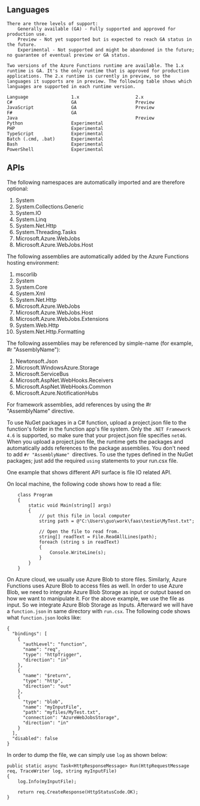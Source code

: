 ## Languages
    There are three levels of support:
        Generally available (GA) - Fully supported and approved for production use.
        Preview - Not yet supported but is expected to reach GA status in the future.
        Experimental - Not supported and might be abandoned in the future; no guarantee of eventual preview or GA status.

    Two versions of the Azure Functions runtime are available. The 1.x runtime is GA. It's the only runtime that is approved for production applications. The 2.x runtime is currently in preview, so the languages it supports are in preview. The following table shows which languages are supported in each runtime version.

    Language                1.x                     2.x
    C#                      GA                      Preview
    JavaScript              GA                      Preview
    F#                      GA	
    Java                                            Preview
    Python	                Experimental	
    PHP                     Experimental	
    TypeScript              Experimental	
    Batch (.cmd, .bat)      Experimental	
    Bash	                Experimental	
    PowerShell              Experimental

## APIs

The following namespaces are automatically imported and are therefore optional:
1. System
2. System.Collections.Generic
3. System.IO
4. System.Linq
5. System.Net.Http
6. System.Threading.Tasks
7. Microsoft.Azure.WebJobs
8. Microsoft.Azure.WebJobs.Host


The following assemblies are automatically added by the Azure Functions hosting environment:
1. mscorlib
2. System
3. System.Core
4. System.Xml
5. System.Net.Http
6. Microsoft.Azure.WebJobs
7. Microsoft.Azure.WebJobs.Host
8. Microsoft.Azure.WebJobs.Extensions
9. System.Web.Http
10. System.Net.Http.Formatting


The following assemblies may be referenced by simple-name (for example, #r "AssemblyName"):
1. Newtonsoft.Json
2. Microsoft.WindowsAzure.Storage
3. Microsoft.ServiceBus
4. Microsoft.AspNet.WebHooks.Receivers
5. Microsoft.AspNet.WebHooks.Common
6. Microsoft.Azure.NotificationHubs

For framework assemblies, add references by using the #r "AssemblyName" directive.


To use NuGet packages in a C# function, upload a project.json file to the function's folder in the function app's file system. Only the `.NET Framework 4.6` is supported, so make sure that your project.json file specifies `net46`. When you upload a project.json file, the runtime gets the packages and automatically adds references to the package assemblies. You don't need to add `#r "AssemblyName" `directives. To use the types defined in the NuGet packages; just add the required `using` statements to your run.csx file.


One example that shows different API surface is file IO related API.

On local machine, the following code shows how to read a file:
```
    class Program
    {
        static void Main(string[] args)
        {
            // put this file in local computer
            string path = @"C:\Users\guo\work\faas\testio\MyTest.txt";

            // Open the file to read from.
            string[] readText = File.ReadAllLines(path);
            foreach (string s in readText)
            {
                Console.WriteLine(s);
            }
        }
    }
```

On Azure cloud, we usually use Azure Blob to store files. Similarly, Azure Functions uses Azure Blob to access files as well. In order to use Azure Blob, we need to integrate Azure Blob Storage as input or output based on how we want to manipulate it. For the above example, we use the file as input. So we integrate Azure Blob Storage as Inputs. Afterward we will have a `function.json` in same directory with `run.csx`. The following code shows what `function.json` looks like:

```
{
  "bindings": [
    {
      "authLevel": "function",
      "name": "req",
      "type": "httpTrigger",
      "direction": "in"
    },
    {
      "name": "$return",
      "type": "http",
      "direction": "out"
    },
    {
      "type": "blob",
      "name": "myInputFile",
      "path": "myfiles/MyTest.txt",
      "connection": "AzureWebJobsStorage",
      "direction": "in"
    }
  ],
  "disabled": false
}
```

In order to dump the file, we can simply use `log` as shown below:
```
public static async Task<HttpResponseMessage> Run(HttpRequestMessage req, TraceWriter log, string myInputFile)
{
    log.Info(myInputFile);

    return req.CreateResponse(HttpStatusCode.OK);
}
```
